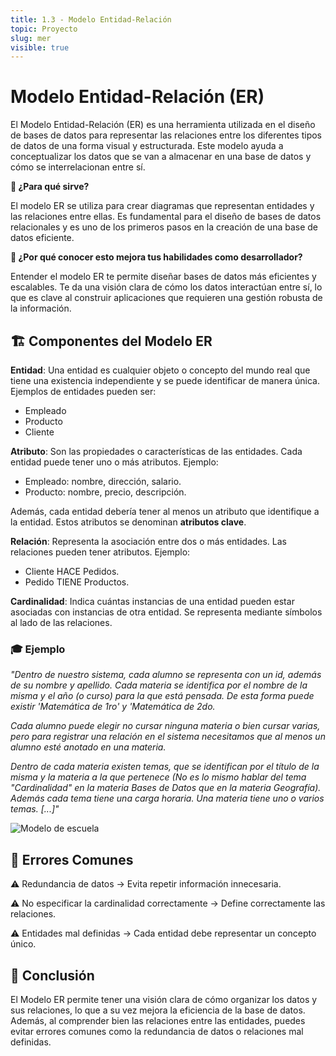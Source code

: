 ```yaml
---
title: 1.3 - Modelo Entidad-Relación
topic: Proyecto
slug: mer
visible: true
---
```


# Modelo Entidad-Relación (ER)

El Modelo Entidad-Relación (ER) es una herramienta utilizada en el diseño de bases de datos para representar las relaciones entre los diferentes tipos de datos de una forma visual y estructurada. Este modelo ayuda a conceptualizar los datos que se van a almacenar en una base de datos y cómo se interrelacionan entre sí.

**📌 ¿Para qué sirve?**

El modelo ER se utiliza para crear diagramas que representan entidades y las relaciones entre ellas. Es fundamental para el diseño de bases de datos relacionales y es uno de los primeros pasos en la creación de una base de datos eficiente.

**📌 ¿Por qué conocer esto mejora tus habilidades como desarrollador?**

Entender el modelo ER te permite diseñar bases de datos más eficientes y escalables. Te da una visión clara de cómo los datos interactúan entre sí, lo que es clave al construir aplicaciones que requieren una gestión robusta de la información.

## 🏗️ Componentes del Modelo ER

**Entidad**: Una entidad es cualquier objeto o concepto del mundo real que tiene una existencia independiente y se puede identificar de manera única. Ejemplos de entidades pueden ser:

- Empleado
- Producto
- Cliente

**Atributo**: Son las propiedades o características de las entidades. Cada entidad puede tener uno o más atributos. Ejemplo:

- Empleado: nombre, dirección, salario.
- Producto: nombre, precio, descripción.

Además, cada entidad debería tener al menos un atributo que identifique a la entidad. Estos atributos se denominan **atributos clave**.

**Relación**: Representa la asociación entre dos o más entidades. Las relaciones pueden tener atributos. Ejemplo:

- Cliente HACE Pedidos.
- Pedido TIENE Productos.

**Cardinalidad**: Indica cuántas instancias de una entidad pueden estar asociadas con instancias de otra entidad. Se representa mediante símbolos al lado de las relaciones.

### 🎓 Ejemplo

_"Dentro de nuestro sistema, cada alumno se representa con un id, además de su nombre y apellido. Cada materia se identifica por el nombre de la misma y el año (o curso) para la que está pensada. De esta forma puede existir 'Matemática de 1ro' y 'Matemática de 2do._

_Cada alumno puede elegir no cursar ninguna materia o bien cursar varias, pero para registrar una relación en el sistema necesitamos que al menos un alumno esté anotado en una materia._

_Dentro de cada materia existen temas, que se identifican por el título de la misma y la materia a la que pertenece (No es lo mismo hablar del tema "Cardinalidad" en la materia Bases de Datos que en la materia Geografía). Además cada tema tiene una carga horaria. Una materia tiene uno o varios temas. [...]"_

<img src="/images/mer.webp" alt="Modelo de escuela" />

## 🚫 Errores Comunes

⚠️ Redundancia de datos → Evita repetir información innecesaria.

⚠️ No especificar la cardinalidad correctamente → Define correctamente las relaciones.

⚠️ Entidades mal definidas → Cada entidad debe representar un concepto único.

## 🚀 Conclusión

El Modelo ER permite tener una visión clara de cómo organizar los datos y sus relaciones, lo que a su vez mejora la eficiencia de la base de datos. Además, al comprender bien las relaciones entre las entidades, puedes evitar errores comunes como la redundancia de datos o relaciones mal definidas.
